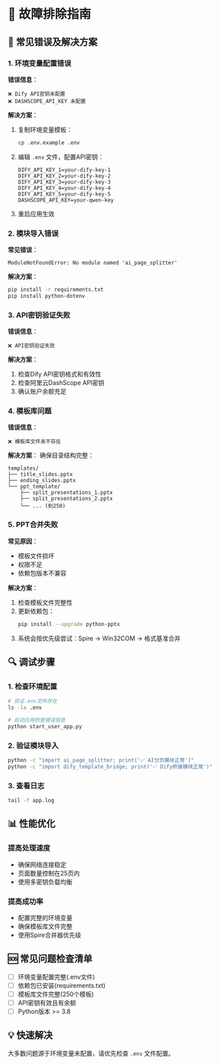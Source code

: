 # 🔧 故障排除指南

## 🚨 常见错误及解决方案

### 1. 环境变量配置错误

**错误信息**：
```
❌ Dify API密钥未配置
❌ DASHSCOPE_API_KEY 未配置
```

**解决方案**：
1. 复制环境变量模板：
   ```bash
   cp .env.example .env
   ```

2. 编辑 `.env` 文件，配置API密钥：
   ```
   DIFY_API_KEY_1=your-dify-key-1
   DIFY_API_KEY_2=your-dify-key-2
   DIFY_API_KEY_3=your-dify-key-3
   DIFY_API_KEY_4=your-dify-key-4
   DIFY_API_KEY_5=your-dify-key-5
   DASHSCOPE_API_KEY=your-qwen-key
   ```

3. 重启应用生效

### 2. 模块导入错误

**常见错误**：
```
ModuleNotFoundError: No module named 'ai_page_splitter'
```

**解决方案**：
```bash
pip install -r requirements.txt
pip install python-dotenv
```

### 3. API密钥验证失败

**错误信息**：
```
❌ API密钥验证失败
```

**解决方案**：
1. 检查Dify API密钥格式和有效性
2. 检查阿里云DashScope API密钥
3. 确认账户余额充足

### 4. 模板库问题

**错误信息**：
```
❌ 模板库文件夹不存在
```

**解决方案**：
确保目录结构完整：
```
templates/
├── title_slides.pptx
├── ending_slides.pptx
└── ppt_template/
    ├── split_presentations_1.pptx
    ├── split_presentations_2.pptx
    └── ... (到250)
```

### 5. PPT合并失败

**常见原因**：
- 模板文件损坏
- 权限不足
- 依赖包版本不兼容

**解决方案**：
1. 检查模板文件完整性
2. 更新依赖包：
   ```bash
   pip install --upgrade python-pptx
   ```
3. 系统会按优先级尝试：Spire → Win32COM → 格式基准合并

## 🔍 调试步骤

### 1. 检查环境配置
```bash
# 验证.env文件存在
ls -la .env

# 启动应用检查错误信息
python start_user_app.py
```

### 2. 验证模块导入
```bash
python -c "import ai_page_splitter; print('✅ AI分页模块正常')"
python -c "import dify_template_bridge; print('✅ Dify桥接模块正常')"
```

### 3. 查看日志
```bash
tail -f app.log
```

## 📊 性能优化

### 提高处理速度
- 确保网络连接稳定
- 页面数量控制在25页内
- 使用多密钥负载均衡

### 提高成功率
- 配置完整的环境变量
- 确保模板库文件完整
- 使用Spire合并器优先级

## 🆘 常见问题检查清单
- [ ] 环境变量配置完整(.env文件)
- [ ] 依赖包已安装(requirements.txt)
- [ ] 模板库文件完整(250个模板)
- [ ] API密钥有效且有余额
- [ ] Python版本 >= 3.8

## 💡 快速解决
大多数问题源于环境变量未配置，请优先检查 `.env` 文件配置。 